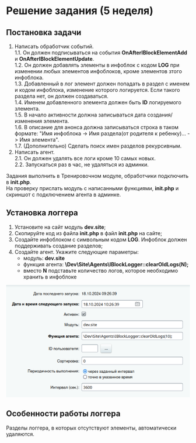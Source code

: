 # Решение задания (5 неделя)
## Постановка задачи
1. Написать обработчик событий.  
1.1. Он должен подписываться на события **OnAfterIBlockElementAdd** и **OnAfterIBlockElementUpdate**.   
1.2. Он должен добавлять злементы в инфоблок с кодом **LOG** при изменении любых элементов инфоблоков, кроме злементов зтого инфоблока.   
1.3. Добавленный в лог элемент должен попадать в раздел с именем и кодом инфоблока, изменение которого логируется. Если такого раздела нет, он должен создаваться.   
1.4. Именем добавленного элемента должен быть **ID** логируемого злемента.    
1.5. В начало активности должна записываться дата создания/изменения элемента.   
1.6. В описание для анонса должна записываться строка в таком формате: "Имя инфоблока -> Имя раздела(от родителя к ребенку)... -> Имя элемента".   
1.7. (Дополнительно) Сделать поиск имен разделов рекурсивным.   
2. Написать агент.   
2.1. Он должен удалять все логи кроме 10 самых новых.   
2.2. Запускаться раз в час, не удаляться из админки.  

Задания выполнить в Тренировочном модуле, обработчики подключить в **init.php**.   
На проверку прислать модуль с написанными функциями, **init.php** и скриншот с подключением агента в админке.
## Установка логгера
1. Установите на сайт модуль **dev.site**;
2. Скопируйте код из файла **init.php** в файл **init.php** на сайте;
3. Создайте инфоблоком с символьным кодом **LOG**. Инфоблок должен поддерживать создание разделов;
4. Создайте агент. Укажите следующие параметры:
    + модуль: **dev.site**
    + функция агента: **\Dev\Site\Agents\IBlockLogger::clearOldLogs(N);**
    + вместо **N** подставьте количество логов, которое необходимо хранить в инфоблоке

![Параметры агента](/agent_options/agent_options.png)
## Особенности работы логгера
Разделы логгера, в которых отсутствуют элементы, автоматически удаляются.
